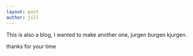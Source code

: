 ```yaml
---
layout: post
author: jill
---
```

This is also a blog, I wanted to make another one, jurgen burgen kjurgen.

thanks for your time
